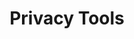 ---
title: Privacy Tools
description: The most reliable website for privacy tools since 2015. Software, services, apps and privacy guides to fight surveillance with encryption for better internet privacy.
url: https://www.privacytools.io/
image:
    # url: '/assets/images/cafe.png'
    # alt: 'Cafe'
tags: ['privacy']
pubDate: 2023-11-15
draft: false
---